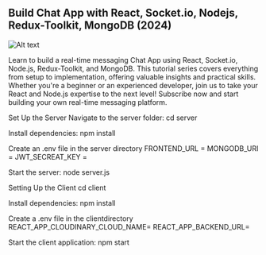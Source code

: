 ﻿## Build Chat App with React, Socket.io, Nodejs, Redux-Toolkit, MongoDB (2024)

![Alt text](Full%20Stack%20Chat%20App.png?raw=true "Title")

Learn to build a real-time messaging Chat App using React, Socket.io, Node.js, Redux-Toolkit, and MongoDB. This tutorial series covers everything from setup to implementation, offering valuable insights and practical skills. Whether you're a beginner or an experienced developer, join us to take your React and Node.js expertise to the next level! Subscribe now and start building your own real-time messaging platform.

 Set Up the Server
Navigate to the server folder:
cd server

Install dependencies:
npm install

Create an .env file in the server directory 
FRONTEND_URL = <Frontend URL>
MONGODB_URI  = <Mongodb URI>
JWT_SECREAT_KEY = <JWT Secreat Key>

Start the server:
node server.js



Setting Up the Client
cd client

Install dependencies:
npm install

Create a .env file in the clientdirectory
REACT_APP_CLOUDINARY_CLOUD_NAME=<Your Cloudinary Cloud Name>
REACT_APP_BACKEND_URL=<Backend URL>

Start the client application:
npm start








